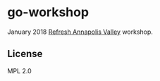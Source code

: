 # go-workshop

January 2018 [Refresh Annapolis Valley](https://refreshannapolisvalley.org/) workshop.

## License

MPL 2.0
